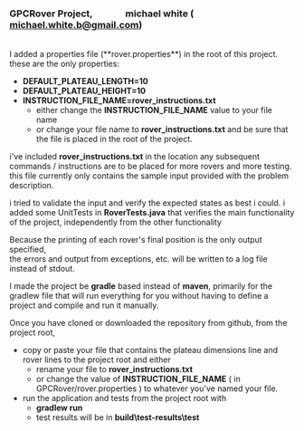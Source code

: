 ### GPCRover Project, &nbsp;&nbsp;&nbsp;&nbsp;&nbsp;&nbsp;&nbsp;&nbsp;&nbsp;&nbsp;&nbsp;&nbsp;&nbsp; michael white  ( michael.white.b@gmail.com)  

<br>
I added a properties file (**rover.properties**) in the root of this project.
these are the only properties: 

  - **DEFAULT_PLATEAU_LENGTH=10**
  - **DEFAULT_PLATEAU_HEIGHT=10**
  - **INSTRUCTION_FILE_NAME=rover_instructions.txt**
    - either change the **INSTRUCTION_FILE_NAME** value to your file name 
    - or change your file name to **rover_instructions.txt** and be sure that the file is 
placed in the root of the project.

i've included **rover_instructions.txt** in the location any subsequent commands / instructions are to be placed for more rovers and more testing.  this
file currently only contains the sample input provided with the problem description.

i tried to validate the input and verify the expected states as best i could.
i added some UnitTests in **RoverTests.java** that verifies the main functionality of the project, independently from the other functionality

Because the printing of each rover's final position is the only output specified,   
the errors and output from exceptions, etc. will be written to a log file instead of stdout.

I made the project be **gradle** based instead of **maven**,  primarily for the gradlew file that will run everything for you without having to define a project and compile and run it manually.

Once you have cloned or downloaded the repository from github,  from the project root,  
  - copy or paste your file that contains the plateau dimensions line and rover lines to the project root and either 
    - rename your file to **rover_instructions.txt**
    - or change the value of **INSTRUCTION_FILE_NAME** ( in GPCRover/rover.properties ) to whatever you've named your file.
  - run the application and tests from the project root with 
    - **gradlew run**
    - test results will be in **build\test-results\test** 